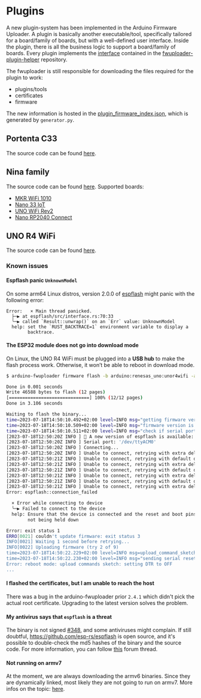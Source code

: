 # Plugins

A new plugin-system has been implemented in the Arduino Firmware Uploader. A plugin is basically another
executable/tool, specifically tailored for a board/family of boards, but with a well-defined user interface. Inside the
plugin, there is all the business logic to support a board/family of boards. Every plugin implements the
[interface](https://pkg.go.dev/github.com/arduino/fwuploader-plugin-helper#Plugin) contained in the
[fwuploader-plugin-helper](https://github.com/arduino/fwuploader-plugin-helper) repository.

The fwuploader is still responsible for downloading the files required for the plugin to work:

- plugins/tools
- certificates
- firmware

The new information is hosted in the
[plugin_firmware_index.json](https://downloads.arduino.cc/arduino-fwuploader/boards/plugin_firmware_index.json), which
is generated by `generator.py`.

## Portenta C33

The source code can be found [here](https://github.com/arduino/portenta-c33-fwuploader-plugin).

## Nina family

The source code can be found [here](https://github.com/arduino/nina-fwuploader-plugin). Supported boards:

- [MKR WiFi 1010](https://docs.arduino.cc/hardware/mkr-wifi-1010)
- [Nano 33 IoT](https://docs.arduino.cc/hardware/nano-33-iot)
- [UNO WiFi Rev2](https://docs.arduino.cc/hardware/uno-wifi-rev2)
- [Nano RP2040 Connect](https://docs.arduino.cc/hardware/nano-rp2040-connect)

## UNO R4 WiFi

The source code can be found [here](https://github.com/arduino/uno-r4-wifi-fwuploader-plugin).

### Known issues

#### Espflash panic `UnknownModel`

On some arm64 Linux distros, version 2.0.0 of [espflash](https://github.com/esp-rs/espflash/) might panic with the
following error:

```
Error:   × Main thread panicked.
  ├─▶ at espflash/src/interface.rs:70:33
  ╰─▶ called `Result::unwrap()` on an `Err` value: UnknownModel
  help: set the `RUST_BACKTRACE=1` environment variable to display a
        backtrace.
```

#### The ESP32 module does not go into download mode

On Linux, the UNO R4 WiFi must be plugged into a **USB hub** to make the flash process work. Otherwise, it won’t be able
to reboot in download mode.

```bash
$ arduino-fwuploader firmware flash -b arduino:renesas_uno:unor4wifi -a /dev/ttyACM0 -v --log-level debug

Done in 0.001 seconds
Write 46588 bytes to flash (12 pages)
[==============================] 100% (12/12 pages)
Done in 3.106 seconds

Waiting to flash the binary...
time=2023-07-18T14:50:10.492+02:00 level=INFO msg="getting firmware version"
time=2023-07-18T14:50:10.509+02:00 level=INFO msg="firmware version is > 0.1.0 using sketch"
time=2023-07-18T14:50:10.511+02:00 level=INFO msg="check if serial port has changed"
[2023-07-18T12:50:20Z INFO ] 🚀 A new version of espflash is available: v2.0.1
[2023-07-18T12:50:20Z INFO ] Serial port: '/dev/ttyACM0'
[2023-07-18T12:50:20Z INFO ] Connecting...
[2023-07-18T12:50:20Z INFO ] Unable to connect, retrying with extra delay...
[2023-07-18T12:50:21Z INFO ] Unable to connect, retrying with default delay...
[2023-07-18T12:50:21Z INFO ] Unable to connect, retrying with extra delay...
[2023-07-18T12:50:21Z INFO ] Unable to connect, retrying with default delay...
[2023-07-18T12:50:21Z INFO ] Unable to connect, retrying with extra delay...
[2023-07-18T12:50:21Z INFO ] Unable to connect, retrying with default delay...
[2023-07-18T12:50:21Z INFO ] Unable to connect, retrying with extra delay...
Error: espflash::connection_failed

  × Error while connecting to device
  ╰─▶ Failed to connect to the device
  help: Ensure that the device is connected and the reset and boot pins are
        not being held down

Error: exit status 1
ERRO[0021] couldn't update firmware: exit status 3
INFO[0021] Waiting 1 second before retrying...
INFO[0022] Uploading firmware (try 2 of 9)
time=2023-07-18T14:50:22.229+02:00 level=INFO msg=upload_command_sketch
time=2023-07-18T14:50:22.230+02:00 level=INFO msg="sending serial reset"
Error: reboot mode: upload commands sketch: setting DTR to OFF
...
```

#### I flashed the certificates, but I am unable to reach the host

There was a bug in the arduino-fwuploader prior `2.4.1` which didn't pick the actual root certificate. Upgrading to the
latest version solves the problem.

#### My antivirus says that `espflash` is a threat

The binary is not signed [#348](https://github.com/esp-rs/espflash/issues/348), and some antiviruses might complain. If
still doubtful, https://github.com/esp-rs/espflash is open source, and it's possible to double-check the md5 hashes of
the binary and the source code. For more information, you can follow
[this](https://forum.arduino.cc/t/radio-module-firmware-version-0-2-0-is-now-available/1147361/11) forum thread.

#### Not running on armv7

At the moment, we are always downloading the armv6 binaries. Since they are dynamically linked, most likely they are not
going to run on armv7. More infos on the topic:
[here](https://developer.arm.com/documentation/ddi0419/c/Appendices/ARMv7-M-Differences/ARMv6-M-and-ARMv7-M-compatibility).
